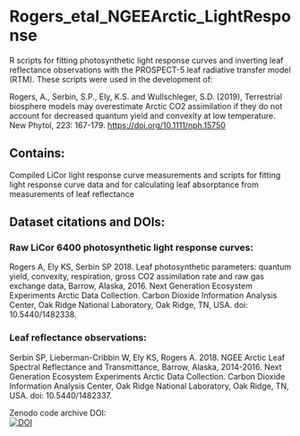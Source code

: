 # Rogers_etal_NGEEArctic_LightResponse
R scripts for fitting photosynthetic light response curves and inverting leaf reflectance observations with the PROSPECT-5 leaf radiative transfer model (RTM).  These scripts were used in the development of: <br>

Rogers, A., Serbin, S.P., Ely, K.S. and Wullschleger, S.D. (2019), Terrestrial biosphere models may overestimate Arctic CO2 assimilation if they do not account for decreased quantum yield and convexity at low temperature. New Phytol, 223: 167-179. https://doi.org/10.1111/nph.15750

## Contains:
Compiled LiCor light response curve measurements and scripts for fitting light response curve data and for calculating leaf absorptance from measurements of leaf reflectance

## Dataset citations and DOIs:
### Raw LiCor 6400 photosynthetic light response curves: 
Rogers A, Ely KS, Serbin SP 2018. Leaf photosynthetic parameters: quantum yield, convexity, respiration, gross CO2 assimilation rate and raw gas exchange data, Barrow, Alaska, 2016. Next Generation Ecosystem Experiments Arctic Data Collection. Carbon Dioxide Information Analysis Center, Oak Ridge National Laboratory, Oak Ridge, TN, USA. doi: 10.5440/1482338.


### Leaf reflectance observations:
Serbin SP, Lieberman-Cribbin W, Ely KS, Rogers A. 2018. NGEE Arctic Leaf Spectral Reflectance and Transmittance, Barrow, Alaska, 2014-2016. Next Generation Ecosystem Experiments Arctic Data Collection. Carbon Dioxide Information Analysis Center, Oak Ridge National Laboratory, Oak Ridge, TN, USA. doi: 10.5440/1482337.

Zenodo code archive DOI: <br>
[![DOI](https://zenodo.org/badge/156286836.svg)](https://zenodo.org/badge/latestdoi/156286836)
